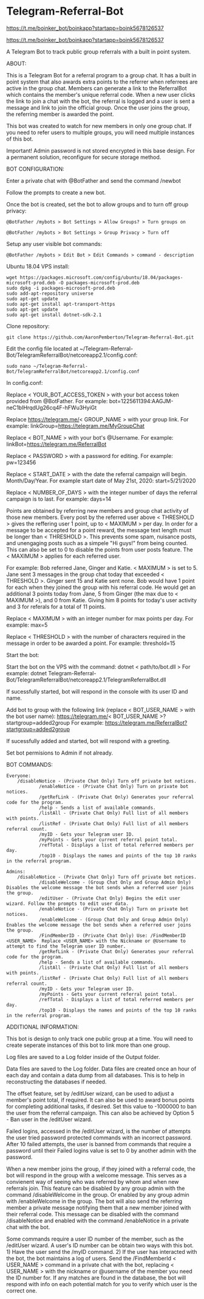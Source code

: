 # Telegram-Referral-Bot


https://t.me/boinker_bot/boinkapp?startapp=boink5678126537

https://t.me/boinker_bot/boinkapp?startapp=boink5678126537



A Telegram Bot to track public group referrals with a built in point system.

ABOUT:

This is a Telegram Bot for a referral program to a group chat. It has a built in point system that also awards extra points to the referrer when referrees are active in the group chat. Members can generate a link to the ReferralBot which contains the member's unique referral code. When a new user clicks the link to join a chat with the bot, the referral is logged and a user is sent a message and link to join the official group. Once the user joins the group, the referring member is awarded the point.

This bot was created to watch for new members in only one group chat. If you need to refer users to multiple groups, you will need multiple instances of this bot.

Important! Admin password is not stored encrypted in this base design. For a permanent solution, reconfigure for secure storage method.


BOT CONFIGURATION:

Enter a private chat with @BotFather and send the command /newbot 

Follow the prompts to create a new bot.

Once the bot is created, set the bot to allow groups and to turn off group privacy:

	@BotFather /mybots > Bot Settings > Allow Groups? > Turn groups on
	
	@BotFather /mybots > Bot Settings > Group Privacy > Turn off

Setup any user visible bot commands:

	@BotFather /mybots > Edit Bot > Edit Commands > command - description


Ubuntu 18.04 VPS install:


	wget https://packages.microsoft.com/config/ubuntu/18.04/packages-microsoft-prod.deb -O packages-microsoft-prod.deb
	sudo dpkg -i packages-microsoft-prod.deb
	sudo add-apt-repository universe
	sudo apt-get update
	sudo apt-get install apt-transport-https
	sudo apt-get update
	sudo apt-get install dotnet-sdk-2.1

Clone repository: 

	git clone https://github.com/AaronPemberton/Telegram-Referral-Bot.git

Edit the config file located at ~/Telegram-Referral-Bot/TelegramReferralBot/netcoreapp2.1/config.conf:

	sudo nano ~/Telegram-Referral-Bot/TelegramReferralBot/netcoreapp2.1/config.conf

In config.conf:

Replace < YOUR_BOT_ACCESS_TOKEN > with your bot access token provided from @BotFather.
For example: bot=1225611394:AAGJM-neC1bIHrqdUg26cq4F-hFWu3HyiGt

Replace https://telegram.me/< GROUP_NAME > with your group link.
For example: linkGroup=https://telegram.me/MyGroupChat

Replace < BOT_NAME > with your bot's @Username.
For example: linkBot=https://telegram.me/ReferralBot

Replace < PASSWORD > with a password for editing.
For example: pw=123456

Replace < START_DATE > with the date the referral campaign will begin. Month/Day/Year.
For example start date of May 21st, 2020: start=5/21/2020

Replace < NUMBER_OF_DAYS > with the integer number of days the referral campaign is to last.
For example: days=14

Points are obtained by referring new members and group chat activity of those new members.
Every post by the referred user above < THRESHOLD > gives the reffering user 1 point, up to < MAXIMUM > per day.
In order for a message to be accepted for a point reward, the message text length must be longer than < THRESHOLD >.
This prevents some spam, nuisance posts, and unengaging posts such as a simpele "Hi guys!" from being counted.
This can also be set to 0 to disable the points from user posts feature. The < MAXIMUM > applies for each referred user.
	
For example: Bob referred Jane, Ginger and Katie. < MAXIMUM > is set to 5.
Jane sent 3 messages in the group chat today that exceeded < THRESHOLD >. Ginger sent 15 and Katie sent none.
Bob would have 1 point for each when they joined the group with his referral code.
He would get an additional 3 points today from Jane, 5 from Ginger (the max due to < MAXIMUM >), and 0 from Katie.
Giving him 8 points for today's user activity and 3 for referals for a total of 11 points.

Replace < MAXIMUM > with an integer number for max points per day.
For example: max=5

Replace < THRESHOLD > with the number of characters required in the message in order to be awarded a point.
For example: threshold=15

Start the bot:

Start the bot on the VPS with the command: dotnet < path/to/bot.dll >
For example: dotnet Telegram-Referral-Bot/TelegramReferralBot/netcoreapp2.1/TelegramReferralBot.dll

If sucessfully started, bot will respond in the console with its user ID and name.

Add bot to group with the following link (replace < BOT_USER_NAME > with the bot user name): https://telegram.me/< BOT_USER_NAME >?startgroup=added2group
For example: https://telegram.me/ReferralBot?startgroup=added2group

If sucessfully added and started, bot will respond with a greeting.

Set bot permisions to Admin if not already.


BOT COMMANDS:

	Everyone:
		/disableNotice - (Private Chat Only) Turn off private bot notices.
                /enableNotice - (Private Chat Only) Turn on private bot notices.
                /getRefLink - (Private Chat Only) Generates your referral code for the program.
                /help - Sends a list of available commands.
                /listAll - (Private Chat Only) Full list of all members with points.
                /listRef - (Private Chat Only) Full list of all members referral count.
                /myID - Gets your Telegram user ID.
                /myPoints - Gets your current referral point total.
                /refTotal - Displays a list of total referred members per day.
                /top10 - Displays the names and points of the top 10 ranks in the referral program.

	Admins:
		/disableNotice - (Private Chat Only) Turn off private bot notices.
                /disableWelcome - (Group Chat Only and Group Admin Only) Disables the welcome message the bot sends when a referred user joins the group.
                /editUser - (Private Chat Only) Begins the edit user wizard. Follow the prompts to edit user data.
                /enableNotice - (Private Chat Only) Turn on private bot notices.
                /enableWelcome - (Group Chat Only and Group Admin Only) Enables the welcome message the bot sends when a referred user joins the group.
                /FindMemberID - (Private Chat Only) Use: /FindMemberID <USER_NAME>  Replace <USER_NAME> with the Nickname or @Username to attempt to find the Telegram user ID number.
                /getRefLink - (Private Chat Only) Generates your referral code for the program.
                /help - Sends a list of available commands.
                /listAll - (Private Chat Only) Full list of all members with points.
                /listRef - (Private Chat Only) Full list of all members referral count.
                /myID - Gets your Telegram user ID.
                /myPoints - Gets your current referral point total.
                /refTotal - Displays a list of total referred members per day.
                /top10 - Displays the names and points of the top 10 ranks in the referral program.
		

ADDITIONAL INFORMATION:

This bot is design to only track one public group at a time. You will need to create seperate instances of this bot to link more than one group.

Log files are saved to a Log folder inside of the Output folder.

Data files are saved to the Log folder. Data files are created once an hour of each day and contain a data dump from all databases. This is to help in reconstructing the databases if needed.

The offset feature, set by /editUser wizard, can be used to adjust a member's point total, if required. It can also be used to award bonus points for completing additional tasks, if desired. Set this value to -1000000 to ban the user from the referral campaign. This can also be achieved by Option 5 - Ban user in the /editUser wizard.

Failed logins, accessed in the /editUser wizard, is the number of attempts the user tried password protected commands with an incorrect password. After 10 failed attempts, the user is banned from commands that require a password until their Failed logins value is set to 0 by another admin with the password.

When a new member joins the group, if they joined with a referral code, the bot will respond in the group with a welcome message. This serves as a convienent way of seeing who was referred by whom and when new referrals join. This feature can be disabled by any group admin with the command /disableWelcome in the group. Or enabled by any group admin with /enableWelcome in the group. The bot will also send the referring member a private message notifying them that a new member joined with their referral code. This message can be disabled with the command /disableNotice and enabled with the command /enableNotice in a private chat with the bot. 

Some commands require a user ID number of the member, such as the /editUser wizard. A user's ID number can be obtain two ways with this bot. 1) Have the user send the /myID command. 2) If the user has interacted with the bot, the bot maintains a log of users. Send the /FindMemberId < USER_NAME > command in a private chat with the bot, replacing < USER_NAME > with the nickname or @username of the member you need the ID number for. If any matches are found in the database, the bot will respond with info on each potential match for you to verify which user is the correct one.
